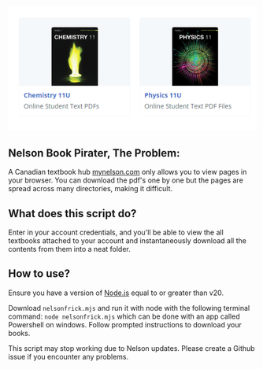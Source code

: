 ![alt text](image.png)

## Nelson Book Pirater, The Problem:
A Canadian textbook hub [mynelson.com](https://mynelson.com) only allows you to view pages in your browser. You can download the pdf's one by one but the pages are spread across many directories, making it difficult.

## What does this script do?

Enter in your account credentials, and you'll be able to view the all textbooks attached to your account and instantaneously download all the contents from them into a neat folder. 

## How to use?

Ensure you have a version of [Node.js](https://nodejs.org/en) equal to or greater than v20.

Download `nelsonfrick.mjs` and run it with node with the following terminal command: `node nelsonfrick.mjs` which can be done with an app called Powershell on windows. Follow prompted instructions to download your books.

This script may stop working due to Nelson updates. Please create a Github issue if you encounter any problems.
